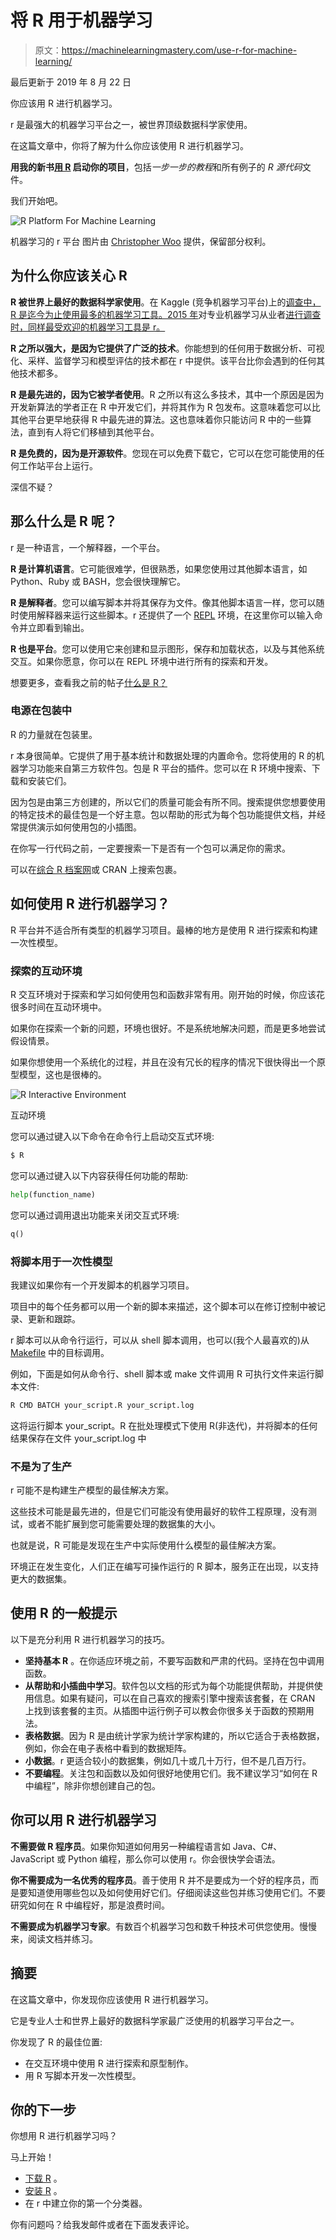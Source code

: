 # 将 R 用于机器学习

> 原文：<https://machinelearningmastery.com/use-r-for-machine-learning/>

最后更新于 2019 年 8 月 22 日

你应该用 R 进行机器学习。

r 是最强大的机器学习平台之一，被世界顶级数据科学家使用。

在这篇文章中，你将了解为什么你应该使用 R 进行机器学习。

**用我的新书[用 R](https://machinelearningmastery.com/machine-learning-with-r/) 启动你的项目**，包括*一步一步的教程*和所有例子的 *R 源代码*文件。

我们开始吧。

![R Platform For Machine Learning](img/bf633280f4d47003d90b25bb856c23e6.png)

机器学习的 r 平台
图片由 [Christopher Woo](https://www.flickr.com/photos/deks/185651630) 提供，保留部分权利。

## 为什么你应该关心 R

**R 被世界上最好的数据科学家使用**。在 Kaggle (竞争机器学习平台)上的[调查中，R 是迄今为止使用最多的机器学习工具。2015 年](http://blog.kaggle.com/2011/11/27/kagglers-favorite-tools/)对专业机器学习从业者[进行调查时，同样最受欢迎的机器学习工具是 r。](http://www.kdnuggets.com/polls/2015/analytics-data-mining-data-science-software-used.html)

**R 之所以强大，是因为它提供了广泛的技术**。你能想到的任何用于数据分析、可视化、采样、监督学习和模型评估的技术都在 r 中提供。该平台比你会遇到的任何其他技术都多。

**R 是最先进的，因为它被学者使用**。R 之所以有这么多技术，其中一个原因是因为开发新算法的学者正在 R 中开发它们，并将其作为 R 包发布。这意味着您可以比其他平台更早地获得 R 中最先进的算法。这也意味着你只能访问 R 中的一些算法，直到有人将它们移植到其他平台。

**R 是免费的，因为是开源软件**。您现在可以免费下载它，它可以在您可能使用的任何工作站平台上运行。

深信不疑？

## 那么什么是 R 呢？

r 是一种语言，一个解释器，一个平台。

**R 是计算机语言**。它可能很难学，但很熟悉，如果您使用过其他脚本语言，如 Python、Ruby 或 BASH，您会很快理解它。

**R 是解释者**。您可以编写脚本并将其保存为文件。像其他脚本语言一样，您可以随时使用解释器来运行这些脚本。r 还提供了一个 [REPL](https://en.wikipedia.org/wiki/Read%E2%80%93eval%E2%80%93print_loop) 环境，在这里你可以输入命令并立即看到输出。

**R 也是平台**。您可以使用它来创建和显示图形，保存和加载状态，以及与其他系统交互。如果你愿意，你可以在 REPL 环境中进行所有的探索和开发。

想要更多，查看我之前的帖子[什么是 R？](https://machinelearningmastery.com/what-is-r/)

### 电源在包装中

R 的力量就在包装里。

r 本身很简单。它提供了用于基本统计和数据处理的内置命令。您将使用的 R 的机器学习功能来自第三方软件包。包是 R 平台的插件。您可以在 R 环境中搜索、下载和安装它们。

因为包是由第三方创建的，所以它们的质量可能会有所不同。搜索提供您想要使用的特定技术的最佳包是一个好主意。包以帮助的形式为每个包功能提供文档，并经常提供演示如何使用包的小插图。

在你写一行代码之前，一定要搜索一下是否有一个包可以满足你的需求。

可以在[综合 R 档案网](https://cran.r-project.org/)或 CRAN 上搜索包裹。

## 如何使用 R 进行机器学习？

R 平台并不适合所有类型的机器学习项目。最棒的地方是使用 R 进行探索和构建一次性模型。

### 探索的互动环境

R 交互环境对于探索和学习如何使用包和函数非常有用。刚开始的时候，你应该花很多时间在互动环境中。

如果你在探索一个新的问题，环境也很好。不是系统地解决问题，而是更多地尝试假设情景。

如果你想使用一个系统化的过程，并且在没有冗长的程序的情况下很快得出一个原型模型，这也是很棒的。

![R Interactive Environment](img/2abf45468ff91eecce5b1b81f25ab7d2.png)

互动环境

您可以通过键入以下命令在命令行上启动交互式环境:

```py
$ R
```

您可以通过键入以下内容获得任何功能的帮助:

```py
help(function_name)
```

您可以通过调用退出功能来关闭交互式环境:

```py
q()
```

### 将脚本用于一次性模型

我建议如果你有一个开发脚本的机器学习项目。

项目中的每个任务都可以用一个新的脚本来描述，这个脚本可以在修订控制中被记录、更新和跟踪。

r 脚本可以从命令行运行，可以从 shell 脚本调用，也可以(我个人最喜欢的)从 [Makefile](https://en.wikipedia.org/wiki/Makefile) 中的目标调用。

例如，下面是如何从命令行、shell 脚本或 make 文件调用 R 可执行文件来运行脚本文件:

```py
R CMD BATCH your_script.R your_script.log
```

这将运行脚本 your_script。R 在批处理模式下使用 R(非迭代)，并将脚本的任何结果保存在文件 your_script.log 中

### 不是为了生产

r 可能不是构建生产模型的最佳解决方案。

这些技术可能是最先进的，但是它们可能没有使用最好的软件工程原理，没有测试，或者不能扩展到您可能需要处理的数据集的大小。

也就是说，R 可能是发现在生产中实际使用什么模型的最佳解决方案。

环境正在发生变化，人们正在编写可操作运行的 R 脚本，服务正在出现，以支持更大的数据集。

## 使用 R 的一般提示

以下是充分利用 R 进行机器学习的技巧。

*   **坚持基本 R** 。在你适应环境之前，不要写函数和严肃的代码。坚持在包中调用函数。
*   **从帮助和小插曲中学习**。软件包以文档的形式为每个功能提供帮助，并提供使用信息。如果有疑问，可以在自己喜欢的搜索引擎中搜索该套餐，在 CRAN 上找到该套餐的主页。从插图中运行例子可以教会你很多关于函数的预期用法。
*   **表格数据**。因为 R 是由统计学家为统计学家构建的，所以它适合于表格数据，例如，你会在电子表格中看到的数据矩阵。
*   **小数据**。r 更适合较小的数据集，例如几十或几十万行，但不是几百万行。
*   **不要编程**。关注包和函数以及如何很好地使用它们。我不建议学习“如何在 R 中编程”，除非你想创建自己的包。

## 你可以用 R 进行机器学习

**不需要做 R 程序员**。如果你知道如何用另一种编程语言如 Java、C#、JavaScript 或 Python 编程，那么你可以使用 r。你会很快学会语法。

**你不需要成为一名优秀的程序员**。善于使用 R 并不是要成为一个好的程序员，而是要知道使用哪些包以及如何使用好它们。仔细阅读这些包并练习使用它们。不要研究如何在 R 中编程好，那是浪费时间。

**不需要成为机器学习专家**。有数百个机器学习包和数千种技术可供您使用。慢慢来，阅读文档并练习。

## 摘要

在这篇文章中，你发现你应该使用 R 进行机器学习。

它是专业人士和世界上最好的数据科学家最广泛使用的机器学习平台之一。

你发现了 R 的最佳位置:

*   在交互环境中使用 R 进行探索和原型制作。
*   用 R 写脚本开发一次性模型。

## 你的下一步

你想用 R 进行机器学习吗？

马上开始！

*   [下载 R](https://www.r-project.org/) 。
*   [安装 R](https://cran.r-project.org/doc/manuals/r-release/R-admin.html) 。
*   在 r 中建立你的第一个分类器。

你有问题吗？给我发邮件或者在下面发表评论。